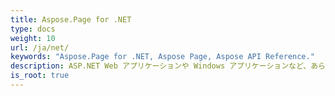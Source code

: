 ```yaml
---
title: Aspose.Page for .NET
type: docs
weight: 10
url: /ja/net/
keywords: "Aspose.Page for .NET, Aspose Page, Aspose API Reference."
description: ASP.NET Web アプリケーションや Windows アプリケーションなど、あらゆる種類のアプリケーションと統合できます。
is_root: true
---
```

